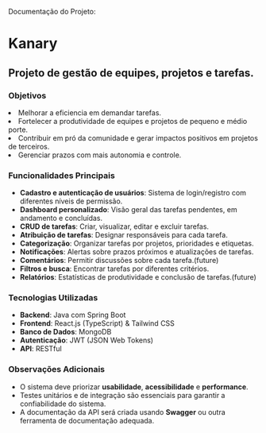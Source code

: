 Documentação do Projeto:

# Kanary

## Projeto de gestão de equipes, projetos e tarefas.

### Objetivos

<li>Melhorar a eficiencia em demandar tarefas.</li>
<li>Fortelecer a produtividade de equipes e projetos de pequeno e médio porte.</li>
<li>Contribuir em pró da comunidade e gerar impactos positivos em projetos de terceiros.</li>
<li>Gerenciar prazos com mais autonomia e controle.</li>



### Funcionalidades Principais
- **Cadastro e autenticação de usuários**: Sistema de login/registro com diferentes níveis de permissão.
- **Dashboard personalizado**: Visão geral das tarefas pendentes, em andamento e concluídas.
- **CRUD de tarefas**: Criar, visualizar, editar e excluir tarefas.
- **Atribuição de tarefas**: Designar responsáveis para cada tarefa.
- **Categorização**: Organizar tarefas por projetos, prioridades e etiquetas.
- **Notificações**: Alertas sobre prazos próximos e atualizações de tarefas.
- **Comentários**: Permitir discussões sobre cada tarefa.(future)
- **Filtros e busca**: Encontrar tarefas por diferentes critérios.
- **Relatórios**: Estatísticas de produtividade e conclusão de tarefas.(future)

### Tecnologias Utilizadas
- **Backend**: Java com Spring Boot
- **Frontend**: React.js (TypeScript) & Tailwind CSS
- **Banco de Dados**: MongoDB
- **Autenticação**: JWT (JSON Web Tokens)
- **API**: RESTful



### Observações Adicionais
- O sistema deve priorizar **usabilidade**, **acessibilidade** e **performance**.
- Testes unitários e de integração são essenciais para garantir a confiabilidade do sistema.
- A documentação da API será criada usando **Swagger** ou outra ferramenta de documentação adequada.